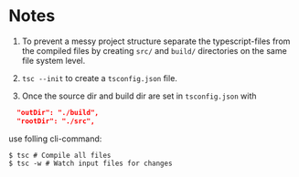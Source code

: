 # Notes

1. To prevent a messy project structure separate the typescript-files from the compiled files by creating `src/` and `build/` directories on the same file system level.

2. `tsc --init` to create a `tsconfig.json` file.

3. Once the source dir and build dir are set in `tsconfig.json` with

  ```json
    "outDir": "./build",
    "rootDir": "./src",
  ```

use folling cli-command:

  ```shell
  $ tsc # Compile all files
  $ tsc -w # Watch input files for changes
  ```
